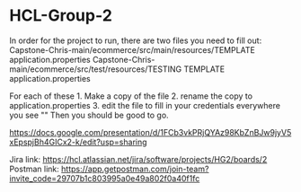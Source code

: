 # HCL-Group-2

In order for the project to run, there are two files you need to fill out:
  Capstone-Chris-main/ecommerce/src/main/resources/TEMPLATE application.properties
  Capstone-Chris-main/ecommerce/src/test/resources/TESTING TEMPLATE application.properties
  
  For each of these
    1. Make a copy of the file
    2. rename the copy to application.properties
    3. edit the file to fill in your credentials everywhere you see "<YOUR INFO HERE>"
  Then you should be good to go.

https://docs.google.com/presentation/d/1FCb3vkPRjQYAz98KbZnBJw9jyV5xEpspjBh4GICx2-k/edit?usp=sharing

Jira link: https://hcl.atlassian.net/jira/software/projects/HG2/boards/2
Postman link: https://app.getpostman.com/join-team?invite_code=29707b1c803995a0e49a802f0a40f1fc
